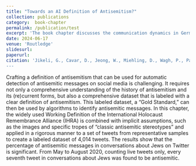 ```yaml
---
title: "Towards an AI Definition of Antisemitism?"
collection: publications
category:  book-chapter
permalink: /publication/test
excerpt: 'The book chapter discusses the communication dynamics in German fringe web communities on Telegram and the platform "Whattheyhide".'
date: 2024-06-17
venue: 'Routledge'
slidesurl: 
paperurl: 
citation: 'Jikeli, G., Cavar, D., Jeong, W., Miehling, D., Wagh, P., Pak, D., 2022. Towards an AI Definition of Antisemitism?, <in> in: Hübscher, M., Mering, S. (Eds.), <i>Antisemitism on Social Media.</i> Routledge
---
```

Crafting a definition of antisemitism that can be used for automatic detection of antisemitic messages on social media is challenging. It requires not only a comprehensive understanding of the history of antisemitism and its (re)current forms, but also a comprehensive dataset that is labeled with a clear definition of antisemitism. This labeled dataset, a “Gold Standard,” can then be used by algorithms to identify antisemitic messages. In this chapter, the widely used Working Definition of the International Holocaust Remembrance Alliance (IHRA) is combined with implicit assumptions, such as the images and specific tropes of “classic antisemitic stereotypes” and applied in a rigorous manner to a set of tweets from representative samples to create a labeled dataset of 4,014 tweets. The results show that the percentage of antisemitic messages in conversations about Jews on Twitter is significant. From May to August 2020, counting live tweets only, every seventh tweet in conversations about Jews was found to be antisemitic.
